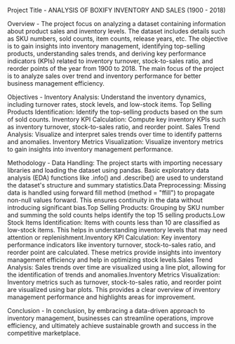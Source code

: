 Project Title - ANALYSIS OF BOXIFY INVENTORY AND SALES (1900 - 2018)

Overview - The project focus on analyzing a dataset containing information about product sales and inventory levels. The dataset includes details such as SKU numbers, sold counts, item counts, release years, etc. The objective is to gain insights into inventory management, identifying top-selling products, understanding sales trends, and deriving key performance indicators (KPIs) related to inventory turnover, stock-to-sales ratio, and reorder points of the year from 1900 to 2018. The main focus of the project is to analyze sales over trend and inventory performance for better business management efficiency.

Objectives - Inventory Analysis: Understand the inventory dynamics, including turnover rates, stock levels, and low-stock items.
Top Selling Products Identification: Identify the top-selling products based on the sum of sold counts.
Inventory KPI Calculation: Compute key inventory KPIs such as inventory turnover, stock-to-sales ratio, and reorder point.
Sales Trend Analysis: Visualize and interpret sales trends over time to identify patterns and anomalies.
Inventory Metrics Visualization: Visualize inventory metrics to gain insights into inventory management performance.

Methodology - Data Handling: The project starts with importing necessary libraries and loading the dataset using pandas. Basic exploratory data analysis (EDA) functions like .info() and .describe() are used to understand the dataset's structure and summary statistics.Data Preprocessing: Missing data is handled using forward fill method (method = "ffill") to propagate non-null values forward. This ensures continuity in the data without introducing significant bias.Top Selling Products: Grouping by SKU number and summing the sold counts helps identify the top 15 selling products.Low Stock Items Identification: Items with counts less than 10 are classified as low-stock items. This helps in understanding inventory levels that may need attention or replenishment.Inventory KPI Calculation: Key inventory performance indicators like inventory turnover, stock-to-sales ratio, and reorder point are calculated. These metrics provide insights into inventory management efficiency and help in optimizing stock levels.Sales Trend Analysis: Sales trends over time are visualized using a line plot, allowing for the identification of trends and anomalies.Inventory Metrics Visualization: Inventory metrics such as turnover, stock-to-sales ratio, and reorder point are visualized using bar plots. This provides a clear overview of inventory management performance and highlights areas for improvement.

Conclusion - In conclusion, by embracing a data-driven approach to inventory management, businesses can streamline operations, improve efficiency, and ultimately achieve sustainable growth and success in the competitive marketplace.





